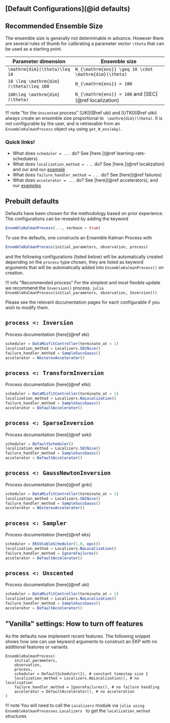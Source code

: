 ## [Default Configurations](@id defaults)

## Recommended Ensemble Size

The ensemble size is generally not determinable in advance.
However there are several rules of thumb for calibrating a parameter vector ``\theta`` that can be used as a starting point.

Parameter dimension        | Ensemble size 
--------------------------------|----------------------------------------------------------------
``\mathrm{dim}(\theta)\leq 10`` | ``N_{\mathrm{ens}} \geq 10 \cdot \mathrm{dim}(\theta)``
``10 \leq \mathrm{dim}(\theta)\leq 100`` | ``N_{\mathrm{ens}} = 100``
``100\leq \mathrm{dim}(\theta)``| ``N_{\mathrm{ens}} = 100`` and [SEC](@ref localization)

!!! note "for the `Unscented` process"
    [UKI](@ref uki) and [UTKI](@ref utki) always create an ensemble size proportional to `` \mathrm{dim}(\theta)``. It is not configurable by the user, and is retrievable from an `EnsembleKalmanProcess` object `ekp` using `get_N_ens(ekp)`.

### Quick links!
- What does `scheduler = ...` do? See [here.](@ref learning-rate-schedulers)
- What does `localization_method = ...` do? See [here.](@ref localization) and our and our [example](https://github.com/CliMA/EnsembleKalmanProcesses.jl/tree/main/examples/Localization)
- What does `failure_handler_method = ...` do? See [here](@ref failures)
- What does `accelerator = ...` do? See [here](@ref accelerators), and our [examples](https://github.com/CliMA/EnsembleKalmanProcesses.jl/tree/main/examples/Accelerators)

## Prebuilt defaults

Defaults have been chosen for the methodology based on prior experience. The configurations can be revealed by adding the keyword
```julia
EnsembleKalmanProcess(..., verbose = true)
```
To use the defaults, one constructs an Ensemble Kalman Process with
```julia
EnsembleKalmanProcess(initial_parameters, observation, process)
```
and the following configurations (listed below) will be automatically created depending on the `process` type chosen, they are listed as keyword arguments that will be automatically added into `EnsembleKalmanProcess()` on creation. 

!!! info "Recommended process"
    For the simplest and most flexible update we recommend the `Inversion()` process. 
    ```julia
    EnsembleKalmanProcess(initial_parameters, observation, Inversion())
    ```

Please see the relevant documentation pages for each configurable if you wish to modify them.
  

## `process <: Inversion` 
Process documentation [here](@ref eki)
```julia
scheduler = DataMisfitController(terminate_at = 1)
localization_method = Localizers.SECNice()
failure_handler_method = SampleSuccGauss()
accelerator = NesterovAccelerator()
```

## `process <: TransformInversion`
Process documentation [here](@ref etki)
```julia
scheduler = DataMisfitController(terminate_at = 1)
localization_method = Localizers.NoLocalization()
failure_handler_method = SampleSuccGauss()
accelerator = DefaultAccelerator()
```

## `process <: SparseInversion`
Process documentation [here](@ref seki)

```julia
scheduler = DefaultScheduler()
localization_method = Localizers.SECNice()
failure_handler_method = SampleSuccGauss()
accelerator = DefaultAccelerator()
```

## `process <: GaussNewtonInversion` 
Process documentation [here](@ref gnki)
```julia
scheduler = DataMisfitController(terminate_at = 1)
localization_method = Localizers.SECNice()
failure_handler_method = SampleSuccGauss()
accelerator = NesterovAccelerator()
```

## `process <: Sampler`
Process documentation [here](@ref eks)
```julia
scheduler = EKSStableScheduler(1.0, eps())
localization_method = Localizers.NoLocalization()
failure_handler_method = IgnoreFailures()
accelerator = DefaultAccelerator()
```

## `process <: Unscented`
Process documentation [here](@ref uki)

```julia
scheduler = DataMisfitController(terminate_at = 1)
localization_method = Localizers.NoLocalization()
failure_handler_method = SampleSuccGauss()
accelerator = DefaultAccelerator()
```

## "Vanilla" settings: How to turn off features

As the defaults now implement recent features. The following snippet shows how one can use keyword arguments to construct an EKP with no additional features or variants.
```
EnsembleKalmanProcess(
    initial_parameters,
    observation,
    process,
    scheduler = DefaultScheduler(1), # constant timestep size 1
    localization_method = Localizers.NoLocalization(), # no localization
    failure_handler_method = IgnoreFailures(), # no failure handling
    accelerator = DefaultAccelerator(), # no acceleration
)
```

!!! note
    You will need to call the `Localizers` module via
    ```julia
    using EnsembleKalmanProcesses.Localizers
    ```
    to get the `localization_method` structures